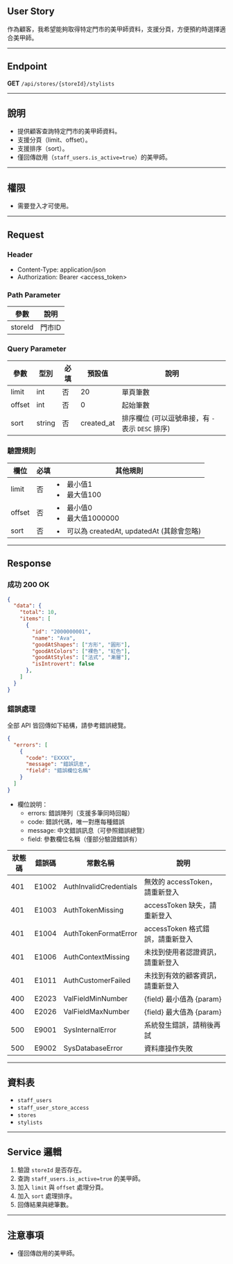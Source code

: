 ## User Story

作為顧客，我希望能夠取得特定門市的美甲師資料，支援分頁，方便預約時選擇適合美甲師。

---

## Endpoint

**GET** `/api/stores/{storeId}/stylists`

---

## 說明

- 提供顧客查詢特定門市的美甲師資料。
- 支援分頁（limit、offset）。
- 支援排序（sort）。
- 僅回傳啟用（`staff_users.is_active=true`）的美甲師。

---

## 權限

- 需要登入才可使用。

---

## Request

### Header

- Content-Type: application/json
- Authorization: Bearer <access_token>

### Path Parameter

| 參數    | 說明   |
| ------- | ------ |
| storeId | 門市ID |

### Query Parameter

| 參數   | 型別   | 必填 | 預設值     | 說明                                             |
| ------ | ------ | ---- | ---------- | ------------------------------------------------ |
| limit  | int    | 否   | 20         | 單頁筆數                                         |
| offset | int    | 否   | 0          | 起始筆數                                         |
| sort   | string | 否   | created_at | 排序欄位 (可以逗號串接，有 `-` 表示 `DESC` 排序) |

### 驗證規則

| 欄位   | 必填 | 其他規則                                     |
| ------ | ---- | -------------------------------------------- |
| limit  | 否   | <li>最小值1<li>最大值100                     |
| offset | 否   | <li>最小值0<li>最大值1000000                 |
| sort   | 否   | <li>可以為 createdAt, updatedAt (其餘會忽略) |

---

## Response

### 成功 200 OK

```json
{
  "data": {
    "total": 10,
    "items": [
      {
        "id": "2000000001",
        "name": "Ava",
        "goodAtShapes": ["方形", "圓形"],
        "goodAtColors": ["裸色", "紅色"],
        "goodAtStyles": ["法式", "漸層"],
        "isIntrovert": false
      },
    ]
  }
}
```

### 錯誤處理

全部 API 皆回傳如下結構，請參考錯誤總覽。

```json
{
  "errors": [
    {
      "code": "EXXXX",
      "message": "錯誤訊息",
      "field": "錯誤欄位名稱"
    }
  ]
}
```

- 欄位說明：
  - errors: 錯誤陣列（支援多筆同時回報）
  - code: 錯誤代碼，唯一對應每種錯誤
  - message: 中文錯誤訊息（可參照錯誤總覽）
  - field: 參數欄位名稱（僅部分驗證錯誤有）

| 狀態碼 | 錯誤碼 | 常數名稱               | 說明                             |
| ------ | ------ | ---------------------- | -------------------------------- |
| 401    | E1002  | AuthInvalidCredentials | 無效的 accessToken，請重新登入   |
| 401    | E1003  | AuthTokenMissing       | accessToken 缺失，請重新登入     |
| 401    | E1004  | AuthTokenFormatError   | accessToken 格式錯誤，請重新登入 |
| 401    | E1006  | AuthContextMissing     | 未找到使用者認證資訊，請重新登入 |
| 401    | E1011  | AuthCustomerFailed     | 未找到有效的顧客資訊，請重新登入 |
| 400    | E2023  | ValFieldMinNumber      | {field} 最小值為 {param}         |
| 400    | E2026  | ValFieldMaxNumber      | {field} 最大值為 {param}         |
| 500    | E9001  | SysInternalError       | 系統發生錯誤，請稍後再試         |
| 500    | E9002  | SysDatabaseError       | 資料庫操作失敗                   |

---

## 資料表

- `staff_users`
- `staff_user_store_access`
- `stores`
- `stylists`

---

## Service 邏輯

1. 驗證 `storeId` 是否存在。
2. 查詢 `staff_users.is_active=true` 的美甲師。
3. 加入 `limit` 與 `offset` 處理分頁。
4. 加入 `sort` 處理排序。
5. 回傳結果與總筆數。

---

## 注意事項

- 僅回傳啟用的美甲師。
